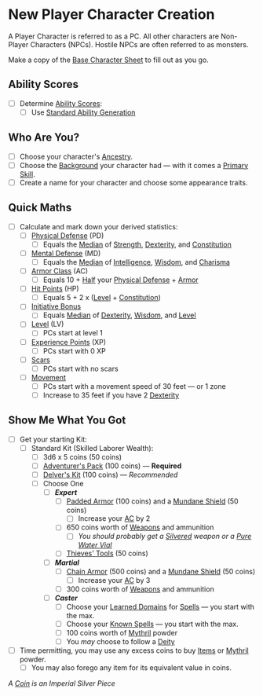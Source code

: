 # New Player Character Creation

A Player Character is referred to as a PC. All other characters are Non-Player Characters (NPCs). Hostile NPCs are often referred to as monsters.

Make a copy of the [Base Character Sheet](Base%20Character%20Sheet.md) to fill out as you go.

## Ability Scores

- [ ] Determine [Ability Scores](../Player%20Characters/The%20Ability%20Scores/Ability%20Scores.md):
	- [ ] Use [Standard Ability Generation](Standard%20Ability%20Generation.md)

## Who Are You?

- [ ] Choose your character's [Ancestry](../Player%20Characters/Ancenstries/Ancestry.md).
- [ ] Choose the [Background](../Player%20Characters/Backgrounds/Background.md) your character had — with it comes a [Primary Skill](../Player%20Characters/Backgrounds/Primary%20Skill.md).
- [ ] Create a name for your character and choose some appearance traits.

## Quick Maths

- [ ] Calculate and mark down your derived statistics:
	- [ ] [Physical Defense](../Player%20Characters/Derived%20Statistics/Physical%20Defense.md) (PD)
		- [ ] Equals the [Median](../Game%20Procedures/Core%20Procedures/Half.md#Median) of [Strength](../Player%20Characters/The%20Ability%20Scores/Strength.md), [Dexterity](../Player%20Characters/The%20Ability%20Scores/Dexterity.md), and [Constitution](../Player%20Characters/The%20Ability%20Scores/Constitution.md)
	- [ ] [Mental Defense](../Player%20Characters/Derived%20Statistics/Mental%20Defense.md) (MD)
		- [ ] Equals the [Median](../Game%20Procedures/Core%20Procedures/Half.md#Median) of [Intelligence](../Player%20Characters/The%20Ability%20Scores/Intelligence.md), [Wisdom](../Player%20Characters/The%20Ability%20Scores/Wisdom.md), and [Charisma](../Player%20Characters/The%20Ability%20Scores/Charisma.md)
	- [ ] [Armor Class](../Player%20Characters/Derived%20Statistics/Armor%20Class.md) (AC)
		- [ ] Equals 10 + [Half](../Game%20Procedures/Core%20Procedures/Half.md) your [Physical Defense](../Player%20Characters/Derived%20Statistics/Physical%20Defense.md) + [Armor](../Items%20and%20Gear/Armor/Armor.md)
	- [ ] [Hit Points](../Player%20Characters/Derived%20Statistics/Hit%20Points.md) (HP)
		- [ ] Equals 5 + 2 x ([Level](../Player%20Characters/Derived%20Statistics/Level.md) + [Constitution](../Player%20Characters/The%20Ability%20Scores/Constitution.md))
	- [ ] [Initiative Bonus](../Game%20Procedures/Combat/Initiative.md#Initiative%20Bonus)
		- [ ] Equals [Median](../Game%20Procedures/Core%20Procedures/Half.md#Median) of [Dexterity](../Player%20Characters/The%20Ability%20Scores/Dexterity.md), [Wisdom](../Player%20Characters/The%20Ability%20Scores/Wisdom.md), and [Level](../Player%20Characters/Derived%20Statistics/Level.md)
	- [ ] [Level](../Player%20Characters/Derived%20Statistics/Level.md) (LV)
		- [ ] PCs start at level 1
	- [ ] [Experience Points](../Player%20Characters/Derived%20Statistics/Experience%20Points.md) (XP)
		- [ ] PCs start with 0 XP
	- [ ] [Scars](../Player%20Characters/Derived%20Statistics/Scars.md)
		- [ ] PCs start with no scars
	- [ ] [Movement](../Game%20Procedures/Combat/Movement.md)
		- [ ] PCs start with a movement speed of 30 feet — or 1 zone
		- [ ] Increase to 35 feet if you have 2 [Dexterity](../Player%20Characters/The%20Ability%20Scores/Dexterity.md)

## Show Me What You Got

- [ ] Get your starting Kit:
	- [ ] Standard Kit (Skilled Laborer Wealth):
		- [ ] 3d6 x 5 coins (50 coins)
		- [ ] [Adventurer's Pack](../Items%20and%20Gear/Gear/100%20Coins/Adventurer's%20Pack.md) (100 coins) — **Required**
		- [ ] [Delver's Kit](../Items%20and%20Gear/Gear/Delver's%20Kit.md) (100 coins) — *Recommended*
		- [ ] Choose One
			- [ ] ***Expert***
				- [ ] [Padded Armor](../Items%20and%20Gear/Armor/Mundane%20Armor/Padded%20Armor.md) (100 coins) and a [Mundane Shield](../Items%20and%20Gear/Armor/Mundane%20Armor/Mundane%20Shield.md) (50 coins)
					- [ ] Increase your [AC](../Player%20Characters/Derived%20Statistics/Armor%20Class.md) by 2
				- [ ] 650 coins worth of [Weapons](../Items%20and%20Gear/Weapons/Weapons.md) and ammunition
					- [ ] *You should probably get a [Silvered](../Items%20and%20Gear/Material%20Properties/Silvered%20Property.md) weapon or a [Pure Water Vial](../Items%20and%20Gear/Gear/250%20Coins/Pure%20Water%20Vial.md)*
				- [ ] [Thieves' Tools](../Items%20and%20Gear/Gear/50%20Coins/Thieves'%20Tools.md) (50 coins)
			- [ ] ***Martial***
				- [ ] [Chain Armor](../Items%20and%20Gear/Armor/Mundane%20Armor/Chain%20Armor.md) (500 coins) and a [Mundane Shield](../Items%20and%20Gear/Armor/Mundane%20Armor/Mundane%20Shield.md) (50 coins)
					- [ ] Increase your [AC](../Player%20Characters/Derived%20Statistics/Armor%20Class.md) by 3
				- [ ] 300 coins worth of [Weapons](../Items%20and%20Gear/Weapons/Weapons.md) and ammunition
			- [ ] ***Caster***
				- [ ] Choose your [Learned Domains](../Magic/Spellcasting/Spell%20Learning/Learned%20Domains.md) for [Spells](../Magic/Spells.md) — you start with the max.
				- [ ] Choose your [Known Spells](../Magic/Spellcasting/Spell%20Learning/Known%20Spells.md) — you start with the max.
				- [ ] 100 coins worth of [Mythril](../Magic/Spellcasting/Mythril.md) powder
				- [ ] You *may* choose to follow a [Deity](../Magic/Deities.md)
- [ ] Time permitting, you may use any excess coins to buy [Items](../Items%20and%20Gear/Items.md) or [Mythril](../Magic/Spellcasting/Mythril.md) powder.
	- [ ] You may also forego any item for its equivalent value in coins.

*A [Coin](../Resources%20for%20GMs/Economy/Coins.md) is an Imperial Silver Piece*
